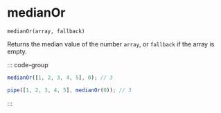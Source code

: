 # medianOr

`medianOr(array, fallback)`

Returns the median value of the number `array`, or `fallback` if the array is empty.

::: code-group

```ts [data-first]
medianOr([1, 2, 3, 4, 5], 0); // 3
```

```ts [data-last]
pipe([1, 2, 3, 4, 5], medianOr(0)); // 3
```

:::
